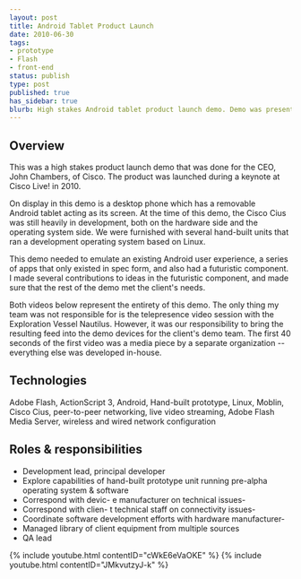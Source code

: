 ```yaml
---
layout: post
title: Android Tablet Product Launch
date: 2010-06-30
tags:
- prototype
- Flash
- front-end
status: publish
type: post
published: true
has_sidebar: true
blurb: High stakes Android tablet product launch demo. Demo was presented during the Cisco Live! keynote in 2010.
---
```

## Overview

This was a high stakes product launch demo that was done for the CEO, John Chambers, of Cisco. The product was launched during a keynote at Cisco Live! in 2010.

On display in this demo is a desktop phone which has a removable Android tablet acting as its screen. At the time of this demo, the Cisco Cius was still heavily in development, both on the hardware side and the operating system side. We were furnished with several hand-built units that ran a development operating system based on Linux.

This demo needed to emulate an existing Android user experience, a series of apps that only existed in spec form, and also had a futuristic component. I made several contributions to ideas in the futuristic component, and made sure that the rest of the demo met the client's needs.

Both videos below represent the entirety of this demo. The only thing my team was not responsible for is the telepresence video session with the Exploration Vessel Nautilus. However, it was our responsibility to bring the resulting feed into the demo devices for the client's demo team. The first 40 seconds of the first video was a media piece by a separate organization -- everything else was developed in-house.

## Technologies

Adobe Flash, ActionScript 3, Android, Hand-built prototype, Linux, Moblin, Cisco Cius, peer-to-peer networking, live video streaming, Adobe Flash Media Server, wireless and wired network configuration

## Roles &amp; responsibilities

- Development lead, principal developer
- Explore capabilities of hand-built prototype unit running pre-alpha operating system &amp; software
- Correspond with devic- e manufacturer on technical issues- 
- Correspond with clien- t technical staff on connectivity issues- 
- Coordinate software development efforts with hardware manufacturer- 
- Managed library of client equipment from multiple sources
- QA lead

{% include youtube.html contentID="cWkE6eVaOKE" %}
{% include youtube.html contentID="JMkvutzyJ-k" %}
